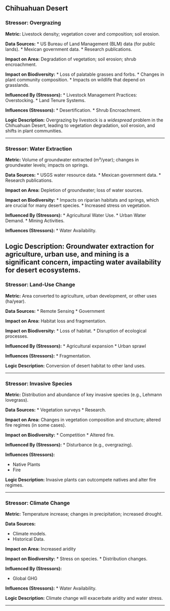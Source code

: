 ## Chihuahuan Desert

### Stressor: Overgrazing

**Metric:** Livestock density; vegetation cover and composition; soil erosion.

**Data Sources:**
    *   US Bureau of Land Management (BLM) data (for public lands).
    *   Mexican government data.
    *   Research publications.

**Impact on Area:** Degradation of vegetation; soil erosion; shrub encroachment.

**Impact on Biodiversity:**
    *   Loss of palatable grasses and forbs.
    *   Changes in plant community composition.
    *   Impacts on wildlife that depend on grasslands.

**Influenced By (Stressors):**
    *   Livestock Management Practices: Overstocking.
    *   Land Tenure Systems.

**Influences (Stressors):**
    *   Desertification.
    *   Shrub Encroachment.

**Logic Description:** Overgrazing by livestock is a *widespread* problem in the Chihuahuan Desert, leading to vegetation degradation, soil erosion, and shifts in plant communities.

---

### Stressor: Water Extraction

**Metric:** Volume of groundwater extracted (m³/year); changes in groundwater levels; impacts on springs.

**Data Sources:**
    *   USGS water resource data.
    *   Mexican government data.
    *   Research publications.

**Impact on Area:** Depletion of groundwater; loss of water sources.

**Impact on Biodiversity:**
    *   Impacts on riparian habitats and springs, which are crucial for many desert species.
    *   Increased stress on vegetation.

**Influenced By (Stressors):**
    *   Agricultural Water Use.
    *   Urban Water Demand.
    *   Mining Activities.

**Influences (Stressors):**
    *   Water Availability.

**Logic Description:** Groundwater extraction for agriculture, urban use, and mining is a significant concern, impacting water availability for desert ecosystems.
---

### Stressor: Land-Use Change

**Metric:** Area converted to agriculture, urban development, or other uses (ha/year).

**Data Sources:**
     * Remote Sensing
      * Government

**Impact on Area:** Habitat loss and fragmentation.

**Impact on Biodiversity:**
        *   Loss of habitat.
        *   Disruption of ecological processes.

**Influenced By (Stressors):**
     * Agricultural expansion
     * Urban sprawl

**Influences (Stressors):**
      * Fragmentation.

**Logic Description:** Conversion of desert habitat to other land uses.

---

### Stressor: Invasive Species

**Metric:** Distribution and abundance of key invasive species (e.g., Lehmann lovegrass).

**Data Sources:**
        * Vegetation surveys
        * Research.

**Impact on Area:** Changes in vegetation composition and structure; altered fire regimes (in some cases).

**Impact on Biodiversity:**
         * Competition
          * Altered fire.

**Influenced By (Stressors):**
    *   Disturbance (e.g., overgrazing).

**Influences (Stressors):**
 * Native Plants
* Fire

**Logic Description:** Invasive plants can outcompete natives and alter fire regimes.

---
### Stressor: Climate Change

**Metric:** Temperature increase; changes in precipitation; increased drought.

**Data Sources:**
 * Climate models.
 * Historical Data.

**Impact on Area:** Increased aridity

**Impact on Biodiversity:**
        * Stress on species.
         * Distribution changes.

**Influenced By (Stressors):**
 * Global GHG

**Influences (Stressors):**
         * Water Availability.

**Logic Description:** Climate change will exacerbate aridity and water stress.

---